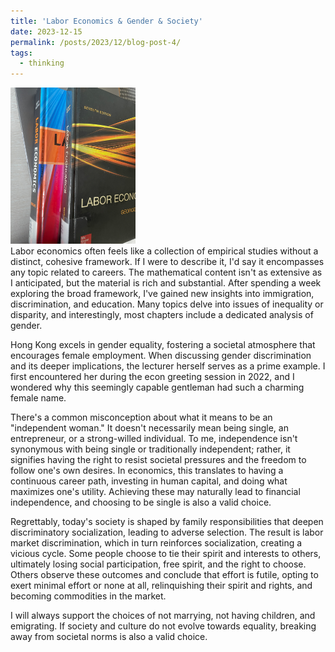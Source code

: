 ```yaml
---
title: 'Labor Economics & Gender & Society'
date: 2023-12-15 
permalink: /posts/2023/12/blog-post-4/
tags:
  - thinking
---
```

<img src='/images/labor_book.jpg' height="250" width="200"> <br>
Labor economics often feels like a collection of empirical studies without a distinct, cohesive framework. If I were to describe it, I'd say it encompasses any topic related to careers. The mathematical content isn't as extensive as I anticipated, but the material is rich and substantial. After spending a week exploring the broad framework, I've gained new insights into immigration, discrimination, and education. Many topics delve into issues of inequality or disparity, and interestingly, most chapters include a dedicated analysis of gender.

Hong Kong excels in gender equality, fostering a societal atmosphere that encourages female employment. When discussing gender discrimination and its deeper implications, the lecturer herself serves as a prime example. I first encountered her during the econ greeting session in 2022, and I wondered why this seemingly capable gentleman had such a charming female name.

There's a common misconception about what it means to be an "independent woman." It doesn't necessarily mean being single, an entrepreneur, or a strong-willed individual. To me, independence isn't synonymous with being single or traditionally independent; rather, it signifies having the right to resist societal pressures and the freedom to follow one's own desires. In economics, this translates to having a continuous career path, investing in human capital, and doing what maximizes one's utility. Achieving these may naturally lead to financial independence, and choosing to be single is also a valid choice.

Regrettably, today's society is shaped by family responsibilities that deepen discriminatory socialization, leading to adverse selection. The result is labor market discrimination, which in turn reinforces socialization, creating a vicious cycle. Some people choose to tie their spirit and interests to others, ultimately losing social participation, free spirit, and the right to choose. Others observe these outcomes and conclude that effort is futile, opting to exert minimal effort or none at all, relinquishing their spirit and rights, and becoming commodities in the market.

I will always support the choices of not marrying, not having children, and emigrating. If society and culture do not evolve towards equality, breaking away from societal norms is also a valid choice.
